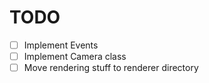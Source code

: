 # TODO

- [ ] Implement Events
- [ ] Implement Camera class
- [ ] Move rendering stuff to renderer directory